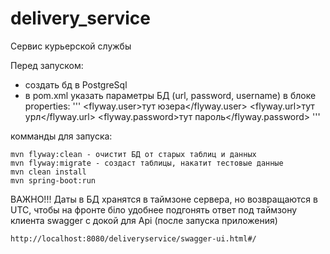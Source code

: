 # delivery_service
Сервис курьерской службы

Перед запуском:

- создать бд в PostgreSql
- в pom.xml указать параметры БД (url, password, username) в блоке properties:
'''
<flyway.user>тут юзера</flyway.user>
<flyway.url>тут урл</flyway.url>
<flyway.password>тут пароль</flyway.password>
'''

комманды для запуска:
```
mvn flyway:clean - очистит БД от старых таблиц и данных
mvn flyway:migrate - создаст таблицы, накатит тестовые данные
mvn clean install
mvn spring-boot:run
```

ВАЖНО!!! Даты в БД хранятся в таймзоне сервера, но возвращаются в UTC, чтобы на фронте біло удобнее подгонять ответ под таймзону клиента
swagger c докой для Api (после запуска приложения)
```
http://localhost:8080/deliveryservice/swagger-ui.html#/
```
